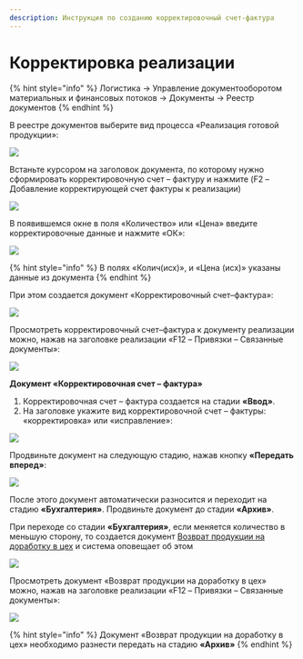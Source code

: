 ```yaml
---
description: Инструкция по созданию корректировочный счет-фактура
---
```


# Корректировка реализации

{% hint style="info" %}
Логистика → Управление документооборотом материальных и финансовых потоков → Документы → Реестр документов
{% endhint %}

В реестре документов выберите вид процесса «Реализация готовой продукции»:

![](<../../.gitbook/assets/0 (41)>)

Встаньте курсором на заголовок документа, по которому нужно сформировать корректировочную счет – фактуру и нажмите (F2 – Добавление корректирующей счет фактуры к реализации)

![](<../../.gitbook/assets/1 (67)>)

В появившемся окне в поля «Количество» или «Цена» введите корректировочные данные и нажмите «ОК»:

![](<../../.gitbook/assets/2 (44)>)

{% hint style="info" %}
В полях «Колич(исх)», и «Цена (исх)» указаны данные из документа
{% endhint %}

При этом создается документ «Корректировочный счет–фактура»:

![](<../../.gitbook/assets/3 (42)>)

Просмотреть корректировочный счет–фактура к документу реализации можно, нажав на заголовке реализации «F12 – Привязки – Связанные документы»:

![](<../../.gitbook/assets/4 (29)>)

**Документ «Корректировочная счет – фактура»**

1. Корректировочная счет – фактура создается на стадии **«Ввод»**.
2. На заголовке укажите вид корректировочной счет – фактуры: «корректировка» или «исправление»:

![](<../../.gitbook/assets/5 (11)>)

Продвиньте документ на следующую стадию, нажав кнопку **«Передать вперед»**:

![](<../../.gitbook/assets/6 (18)>)

После этого документ автоматически разносится и переходит на стадию **«Бухгалтерия»**. Продвиньте документ до стадии **«Архив»**.

При переходе со стадии **«Бухгалтерия»**, если меняется количество в меньшую сторону, то создается документ [Возврат продукции на доработку в цех](../otgruzka-produkcii/vozvrat-produkcii-v-cekh.md) и система оповещает об этом

![](<../../.gitbook/assets/7 (1)>)

Просмотреть документ «Возврат продукции на доработку в цех» можно, нажав на заголовке реализации «F12 – Привязки – Связанные документы»:

![](<../../.gitbook/assets/8 (2)>)

{% hint style="info" %}
Документ «Возврат продукции на доработку в цех» необходимо разнести передать на стадию **«Архив»**
{% endhint %}
